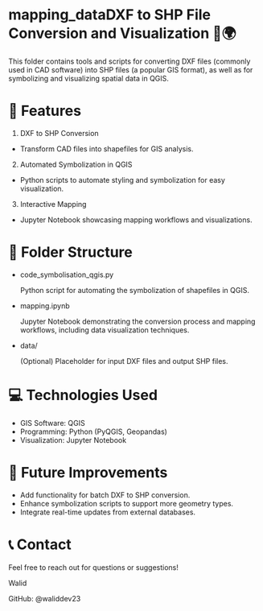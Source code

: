 # mapping_dataDXF to SHP File Conversion and Visualization 📐🌍
This folder contains tools and scripts for converting DXF files (commonly used in CAD software) into SHP files (a popular GIS format), as well as for symbolizing and visualizing spatial data in QGIS.

# 🚀 Features
1. DXF to SHP Conversion

  -  Transform CAD files into shapefiles for GIS analysis.
2. Automated Symbolization in QGIS

  - Python scripts to automate styling and symbolization for easy visualization.
3. Interactive Mapping

  - Jupyter Notebook showcasing mapping workflows and visualizations.
# 📂 Folder Structure
- code_symbolisation_qgis.py

  Python script for automating the symbolization of shapefiles in QGIS.

- mapping.ipynb

  Jupyter Notebook demonstrating the conversion process and mapping workflows, including data visualization techniques.

- data/

  (Optional) Placeholder for input DXF files and output SHP files.

  
# 💻 Technologies Used
- GIS Software: QGIS
- Programming: Python (PyQGIS, Geopandas)
- Visualization: Jupyter Notebook

# 🌟 Future Improvements
- Add functionality for batch DXF to SHP conversion.
- Enhance symbolization scripts to support more geometry types.
- Integrate real-time updates from external databases.
# 📞 Contact
Feel free to reach out for questions or suggestions!

Walid

GitHub: @waliddev23
